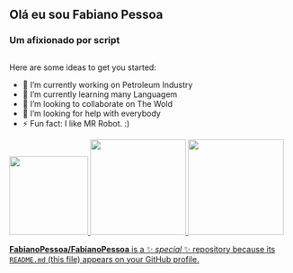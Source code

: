 
## Olá eu sou Fabiano Pessoa

### Um afixionado por script

##
Here are some ideas to get you started:

- 🔭 I’m currently working on Petroleum Industry
- 🌱 I’m currently learning many Languagem
- 👯 I’m looking to collaborate on The Wold
- 🤔 I’m looking for help with everybody
- ⚡ Fun fact: I like MR Robot. :)

<div>
  <a href="https://github.com/FabianoPessoa">
  <img height="140em" src="https://github-readme-stats.vercel.app/api?username=FabianoPessoa&show_icons=true&theme=dark&include_all_commits=true&count_private=true"/>
  <img height="170em" src="https://github-readme-stats.vercel.app/api/top-langs/?username=FabianoPessoa&layout=compact&langs_count=16&theme=dark"/>
  <img height="170em" src="https://github-readme-stats.vercel.app/api/top-langs/?username=FabianoPessoa&layout=compact&langs_count=7&theme=dark"/>
</div>


**FabianoPessoa/FabianoPessoa** is a ✨ _special_ ✨ repository because its `README.md` (this file) appears on your GitHub profile.


